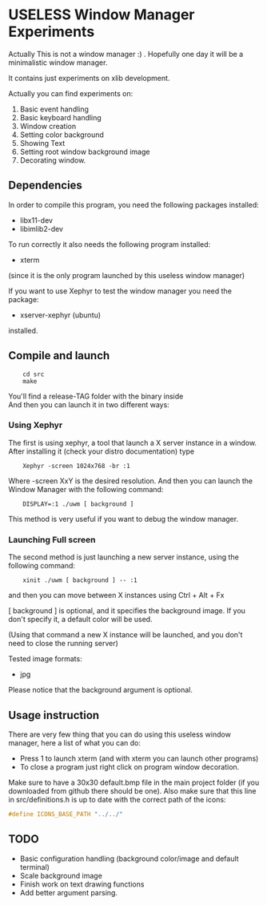 USELESS Window Manager Experiments
==================================

Actually This is not a window manager :) . Hopefully one day it will be a minimalistic window manager.

It contains just experiments on xlib development. 

Actually you can find experiments on:

1. Basic event handling
2. Basic keyboard handling
3. Window creation
4. Setting color background
5. Showing Text
6. Setting root window background image
7. Decorating window.

Dependencies
------------
In order to compile this program, you need the following packages installed:

* libx11-dev
* libimlib2-dev

To run correctly it also needs the following program installed:

* xterm

(since it is the only program launched by this useless window manager)

If you want to use Xephyr to test the window manager you need the package: 

* xserver-xephyr (ubuntu) 

installed.

Compile and launch
------------------

```console
    cd src
    make
```

You'll find a release-TAG folder with the binary inside \
And then you can launch it in two different ways:

### Using Xephyr

The first is using xephyr,  a tool that launch a X server instance in a window. After installing it (check your distro documentation) type

```console
    Xephyr -screen 1024x768 -br :1
```

Where -screen XxY is the desired resolution. And then you can launch the Window Manager with the following command:

```console
    DISPLAY=:1 ./uwm [ background ]
```

This method is very useful if you want to debug the window manager.

### Launching Full screen

The second method is just launching a new server instance, using the following command:

```console
    xinit ./uwm [ background ] -- :1
```

and then you can move between X instances using Ctrl + Alt + Fx

[ background ] is optional, and it specifies the background image. If you don't specify it, a default color will be used.

(Using that command a new X instance will be launched, and you don't need to close the running server)

Tested image formats:

* jpg

Please notice that the background argument is optional. 

Usage instruction
-----------------
There are very few thing that you can do using this useless window manager, here a list of what you can do:

* Press 1 to launch xterm (and with xterm you can launch other programs)
* To close a program just right click on program window decoration.

Make sure to have a 30x30 default.bmp file in the main project folder (if you downloaded from github there should be one).
Also make sure that this line in src/definitions.h is up to date with the correct path of the icons: 

```C
#define ICONS_BASE_PATH "../../"
```


TODO
----

* Basic configuration handling (background color/image and default terminal)
* Scale background image
* Finish work on text drawing functions
* Add better argument parsing.
